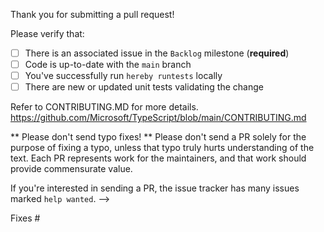 
Thank you for submitting a pull request!

Please verify that:
* [ ] There is an associated issue in the `Backlog` milestone (**required**)
* [ ] Code is up-to-date with the `main` branch
* [ ] You've successfully run `hereby runtests` locally
* [ ] There are new or updated unit tests validating the change

Refer to CONTRIBUTING.MD for more details.
  https://github.com/Microsoft/TypeScript/blob/main/CONTRIBUTING.md

** Please don't send typo fixes! **
Please don't send a PR solely for the purpose of fixing a typo, unless that
typo truly hurts understanding of the text. Each PR represents work for the
maintainers, and that work should provide commensurate value.

If you're interested in sending a PR, the issue tracker has many issues marked `help wanted`.
-->

Fixes #
